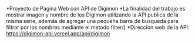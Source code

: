 *Proyecto de Pagina Web con API de Digimon
*La finalidad del trabajo es mostrar imagen y nombre de los Digimon utilizando la API publica de la misma serie, además de agregar una pequeña barra de busqueda para filtrar por los nombres mediante el metodo filter()
*Dirección web de la API: https://digimon-api.vercel.app/api/digimon
